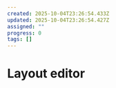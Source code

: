 ```yaml
---
created: 2025-10-04T23:26:54.433Z
updated: 2025-10-04T23:26:54.427Z
assigned: ""
progress: 0
tags: []
---
```


# Layout editor
